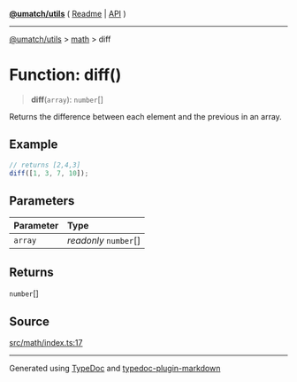 [**@umatch/utils**](../../README.md) ( [Readme](../../README.md) \| [API](../../API.md) )

---

[@umatch/utils](../../API.md) > [math](../README.md) > diff

# Function: diff()

> **diff**(`array`): `number`[]

Returns the difference between each element and the previous in an array.

## Example

```ts
// returns [2,4,3]
diff([1, 3, 7, 10]);
```

## Parameters

| Parameter | Type                  |
| :-------- | :-------------------- |
| `array`   | _readonly_ `number`[] |

## Returns

`number`[]

## Source

[src/math/index.ts:17](https://github.com/umatch-oficial/utils/blob/51f6213/src/math/index.ts#L17)

---

Generated using [TypeDoc](https://typedoc.org/) and [typedoc-plugin-markdown](https://www.npmjs.com/package/typedoc-plugin-markdown)
